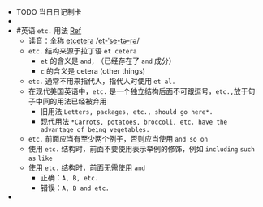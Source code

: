 - TODO  当日日记制卡
-
- #英语  `etc.` 用法 [Ref](https://www.grammarbook.com/blog/definitions/all-about-etc/)
	- 读音：全称 [etcetera](https://www.merriam-webster.com/dictionary/etcetera)  /[et-ˈse-tə-rə](https://www.youtube.com/watch?v=Bwo41ejyjXI)/
	- `etc.` 结构来源于拉丁语 `et cetera`
		- `et` 的含义是 `and,` （已经存在了 `and` 成分）
		- `c` 的含义是 cetera (other things)
	- `etc.` 通常不用来指代人，指代人时使用 `et al.`
	- 在现代美国英语中，`etc.` 是一个独立结构后面不可跟逗号，`etc.,`放于句子中间的用法已经被弃用
		- 旧用法 `Letters, packages, etc., should go here*.`
		- 现代用法 `*Carrots, potatoes, broccoli, etc. have the advantage of being vegetables.`
	- `etc.` 前面应当有至少两个例子，否则应当使用 `and so on`
	- 使用 `etc.` 结构时，前面不要使用表示举例的修饰，例如 `including` `such as` `like`
	- 使用 `etc.` 结构时，前面无需使用 `and`
		- 正确：`A, B, etc.`
		- 错误：`A, B and etc.`
-